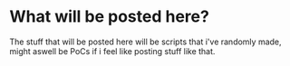 # What will be posted here?
The stuff that will be posted here will be scripts that i've randomly made, might aswell be PoCs if i feel like posting stuff like that.
